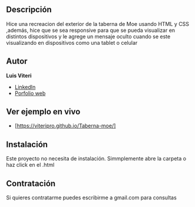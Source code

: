 ## Descripción
Hice una recreacion del exterior de la taberna de Moe usando HTML y CSS ,además, hice que se sea responsive para que se pueda visualizar en distintos dispositivos y le agrege un mensaje oculto cuando se este visualizando en dispositivos como una tablet o celular
 
## Autor
**Luis Viteri**

* [LinkedIn](https://www.linkedin.com/in/luis-viteri-a47471243)
* [Porfolio web](https://midominio.es/)

## Ver ejemplo en vivo
- [https://viteripro.github.io/Taberna-moe/]

## Instalación
Este proyecto no necesita de instalación. Simmplemente abre la carpeta o haz click en el .html

## Contratación
Si quieres contratarme puedes escribirme a gmail.com para consultas

